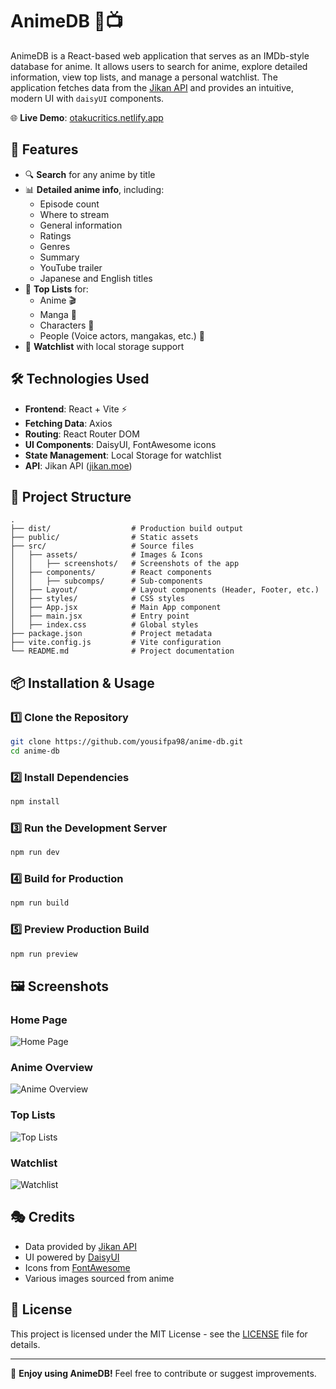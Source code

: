 # AnimeDB 🎥📺

AnimeDB is a React-based web application that serves as an IMDb-style database for anime. It allows users to search for anime, explore detailed information, view top lists, and manage a personal watchlist. The application fetches data from the [Jikan API](https://jikan.moe/) and provides an intuitive, modern UI with `daisyUI` components.

🌐 **Live Demo**: [otakucritics.netlify.app](https://otakucritics.netlify.app/)

## 🚀 Features

- 🔍 **Search** for any anime by title
- 📊 **Detailed anime info**, including:
  - Episode count
  - Where to stream
  - General information
  - Ratings
  - Genres
  - Summary
  - YouTube trailer
  - Japanese and English titles
- 📜 **Top Lists** for:
  - Anime 🎬
  - Manga 📖
  - Characters 👤
  - People (Voice actors, mangakas, etc.) 🎤
- 📌 **Watchlist** with local storage support

## 🛠️ Technologies Used

- **Frontend**: React + Vite ⚡
- **Fetching Data**: Axios
- **Routing**: React Router DOM
- **UI Components**: DaisyUI, FontAwesome icons
- **State Management**: Local Storage for watchlist
- **API**: Jikan API ([jikan.moe](https://jikan.moe/))

## 📁 Project Structure

```
.
├── dist/                  # Production build output
├── public/                # Static assets
├── src/                   # Source files
│   ├── assets/            # Images & Icons
│   │   ├── screenshots/   # Screenshots of the app
│   ├── components/        # React components
│   │   ├── subcomps/      # Sub-components
│   ├── Layout/            # Layout components (Header, Footer, etc.)
│   ├── styles/            # CSS styles
│   ├── App.jsx            # Main App component
│   ├── main.jsx           # Entry point
│   ├── index.css          # Global styles
├── package.json           # Project metadata
├── vite.config.js         # Vite configuration
└── README.md              # Project documentation
```

## 📦 Installation & Usage

### 1️⃣ Clone the Repository

```sh
git clone https://github.com/yousifpa98/anime-db.git
cd anime-db
```

### 2️⃣ Install Dependencies

```sh
npm install
```

### 3️⃣ Run the Development Server

```sh
npm run dev
```

### 4️⃣ Build for Production

```sh
npm run build
```

### 5️⃣ Preview Production Build

```sh
npm run preview
```

## 🖼️ Screenshots

### Home Page
![Home Page](src/assets/screenshots/home.png)

### Anime Overview
![Anime Overview](src/assets/screenshots/overview.png)

### Top Lists
![Top Lists](src/assets/screenshots/top-list.png)

### Watchlist
![Watchlist](src/assets/screenshots/watchlist.png)

## 🎭 Credits

- Data provided by [Jikan API](https://jikan.moe/)
- UI powered by [DaisyUI](https://daisyui.com/)
- Icons from [FontAwesome](https://fontawesome.com/)
- Various images sourced from anime

## 📜 License

This project is licensed under the MIT License - see the [LICENSE](LICENSE) file for details.

---

🎉 **Enjoy using AnimeDB!** Feel free to contribute or suggest improvements.